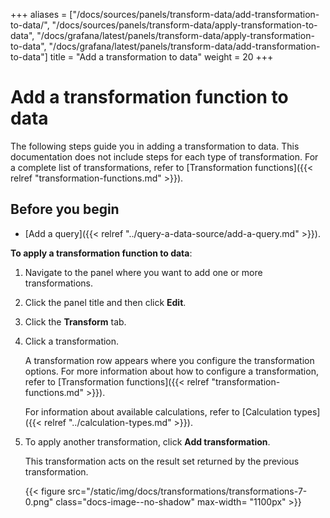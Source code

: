 +++
aliases = ["/docs/sources/panels/transform-data/add-transformation-to-data/", "/docs/sources/panels/transform-data/apply-transformation-to-data", "/docs/grafana/latest/panels/transform-data/apply-transformation-to-data", "/docs/grafana/latest/panels/transform-data/add-transformation-to-data"]
title = "Add a transformation to data"
weight = 20
+++

# Add a transformation function to data

The following steps guide you in adding a transformation to data. This documentation does not include steps for each type of transformation. For a complete list of transformations, refer to [Transformation functions]({{< relref "transformation-functions.md" >}}).

## Before you begin

- [Add a query]({{< relref "../query-a-data-source/add-a-query.md" >}}).

**To apply a transformation function to data**:

1. Navigate to the panel where you want to add one or more transformations.
1. Click the panel title and then click **Edit**.
1. Click the **Transform** tab.
1. Click a transformation.

   A transformation row appears where you configure the transformation options. For more information about how to configure a transformation, refer to [Transformation functions]({{< relref "transformation-functions.md" >}}).

   For information about available calculations, refer to [Calculation types]({{< relref "../calculation-types.md" >}}).

1. To apply another transformation, click **Add transformation**.

   This transformation acts on the result set returned by the previous transformation.

   {{< figure src="/static/img/docs/transformations/transformations-7-0.png" class="docs-image--no-shadow" max-width= "1100px" >}}
